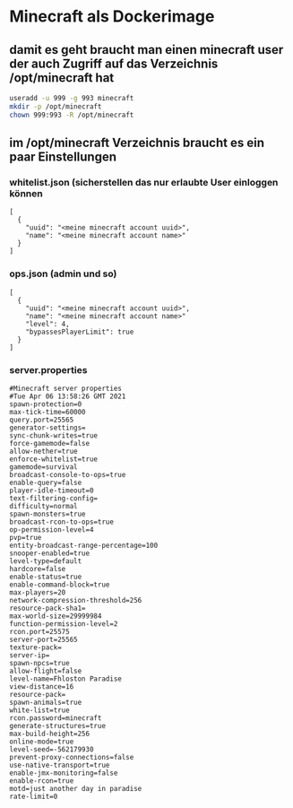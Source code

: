 # Minecraft als Dockerimage

## damit es geht braucht man einen minecraft user der auch Zugriff auf das Verzeichnis /opt/minecraft hat 
```bash
useradd -u 999 -g 993 minecraft
mkdir -p /opt/minecraft
chown 999:993 -R /opt/minecraft
```
## im /opt/minecraft Verzeichnis braucht es ein paar Einstellungen
### whitelist.json (sicherstellen das nur erlaubte User einloggen können
```
[
  {
    "uuid": "<meine minecraft account uuid>",
    "name": "<meine minecraft account name>"
  }
]
```
### ops.json (admin und so)
```
[
  {
    "uuid": "<meine minecraft account uuid>",
    "name": "<meine minecraft account name>"
    "level": 4,
    "bypassesPlayerLimit": true
  }
]
```
### server.properties
```
#Minecraft server properties
#Tue Apr 06 13:58:26 GMT 2021
spawn-protection=0
max-tick-time=60000
query.port=25565
generator-settings=
sync-chunk-writes=true
force-gamemode=false
allow-nether=true
enforce-whitelist=true
gamemode=survival
broadcast-console-to-ops=true
enable-query=false
player-idle-timeout=0
text-filtering-config=
difficulty=normal
spawn-monsters=true
broadcast-rcon-to-ops=true
op-permission-level=4
pvp=true
entity-broadcast-range-percentage=100
snooper-enabled=true
level-type=default
hardcore=false
enable-status=true
enable-command-block=true
max-players=20
network-compression-threshold=256
resource-pack-sha1=
max-world-size=29999984
function-permission-level=2
rcon.port=25575
server-port=25565
texture-pack=
server-ip=
spawn-npcs=true
allow-flight=false
level-name=Fhloston Paradise
view-distance=16
resource-pack=
spawn-animals=true
white-list=true
rcon.password=minecraft
generate-structures=true
max-build-height=256
online-mode=true
level-seed=-562179930
prevent-proxy-connections=false
use-native-transport=true
enable-jmx-monitoring=false
enable-rcon=true
motd=just another day in paradise
rate-limit=0
```
